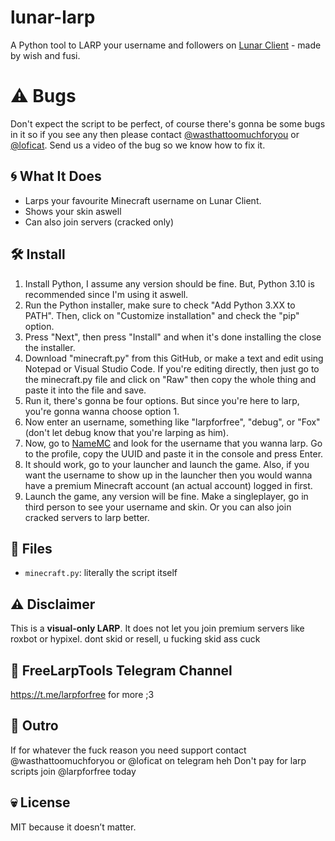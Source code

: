 # lunar-larp

A Python tool to LARP your username and followers on [Lunar Client](https://lunarclient.com) - made by wish and fusi.

# ⚠️ Bugs

Don't expect the script to be perfect, of course there's gonna be some bugs in it so if you see any then please contact [@wasthattoomuchforyou](https://t.me/wasthattoomuchforyou) or [@loficat](https://t.me/loficat). Send us a video of the bug so we know how to fix it.

## 🌀 What It Does

- Larps your favourite Minecraft username on Lunar Client.
- Shows your skin aswell
- Can also join servers (cracked only)

## 🛠 Install

1. Install Python, I assume any version should be fine. But, Python 3.10 is recommended since I'm using it aswell.
2. Run the Python installer, make sure to check "Add Python 3.XX to PATH". Then, click on "Customize installation" and check the "pip" option.
3. Press "Next", then press "Install" and when it's done installing the close the installer.
4. Download "minecraft.py" from this GitHub, or make a text and edit using Notepad or Visual Studio Code. If you're editing directly, then just go to the minecraft.py file and click on "Raw" then copy the whole thing and paste it into the file and save.
5. Run it, there's gonna be four options. But since you're here to larp, you're gonna wanna choose option 1.
6. Now enter an username, something like "larpforfree", "debug", or "Fox" (don't let debug know that you're larping as him).
7. Now, go to [NameMC](https://namemc.com/) and look for the username that you wanna larp. Go to the profile, copy the UUID and paste it in the console and press Enter.
8. It should work, go to your launcher and launch the game. Also, if you want the username to show up in the launcher then you would wanna have a premium Minecraft account (an actual account) logged in first.
9. Launch the game, any version will be fine. Make a singleplayer, go in third person to see your username and skin. Or you can also join cracked servers to larp better.

## 📁 Files

- `minecraft.py`: literally the script itself

## ⚠️ Disclaimer

This is a **visual-only LARP**. It does not let you join premium servers like roxbot or hypixel. dont skid or resell, u fucking skid ass cuck

## 🛫 FreeLarpTools Telegram Channel
https://t.me/larpforfree for more ;3

## 👋 Outro
If for whatever the fuck reason you need support contact @wasthattoomuchforyou or @loficat on telegram heh
Don't pay for larp scripts join @larpforfree today

## 💀 License

MIT because it doesn’t matter.
